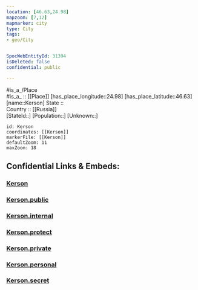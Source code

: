 ```yaml
---
location: [46.63,24.98] 
mapzoom: [7,12] 
mapmarker: city 
type: City
tags:
- geo/City


SpocWebEntityId: 31394
isDeleted: false
confidential: public

---
```

#is_a_/Place  
#is_a_ :: [[Place]] 
[has_place_longitude::24.98] 
[has_place_latitude::46.63] 
[name::Kerson] 
State ::  
Country :: [[Russia]]  
[StateId::] 
[Population::] 
[Unknown::] 


```leaflet
id: Kerson
coordinates: [[Kerson]] 
markerFile: [[Kerson]] 
defaultZoom: 11 
maxZoom: 18
```


## Confidential Links & Embeds: 

### [Kerson](/_Standards/Earth/Continent/Europe/Europe~East/Romania/Regions~Romania/Romania~Centru/Mures/City/Kerson.md) 

### [Kerson.public](/_public/Earth/Continent/Europe/Europe~East/Romania/Regions~Romania/Romania~Centru/Mures/City/Kerson.public.md) 

### [Kerson.internal](/_internal/Earth/Continent/Europe/Europe~East/Romania/Regions~Romania/Romania~Centru/Mures/City/Kerson.internal.md) 

### [Kerson.protect](/_protect/Earth/Continent/Europe/Europe~East/Romania/Regions~Romania/Romania~Centru/Mures/City/Kerson.protect.md) 

### [Kerson.private](/_private/Earth/Continent/Europe/Europe~East/Romania/Regions~Romania/Romania~Centru/Mures/City/Kerson.private.md) 

### [Kerson.personal](/_personal/Earth/Continent/Europe/Europe~East/Romania/Regions~Romania/Romania~Centru/Mures/City/Kerson.personal.md) 

### [Kerson.secret](/_secret/Earth/Continent/Europe/Europe~East/Romania/Regions~Romania/Romania~Centru/Mures/City/Kerson.secret.md)


